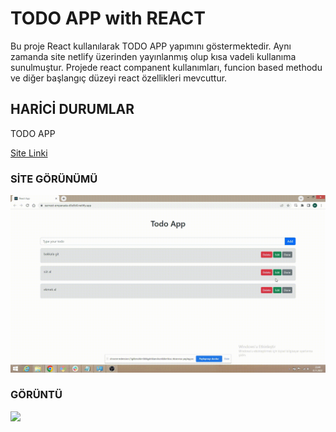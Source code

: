 <h1>TODO APP with REACT</h1>

Bu proje React kullanılarak TODO APP yapımını göstermektedir. Aynı zamanda site netlify üzerinden yayınlanmış olup kısa vadeli kullanıma sunulmuştur.
Projede react companent kullanımları, funcion based methodu ve diğer başlangıç düzeyi react özellikleri mevcuttur.

<h2> HARİCİ DURUMLAR </h2>

TODO APP

<a href="https://earnest-empanada-d3e5b0.netlify.app/"> Site Linki</a>

<h3> SİTE GÖRÜNÜMÜ </h3>

![](todo.gif)

<h3> GÖRÜNTÜ </h3>

![](todo1.gif)
